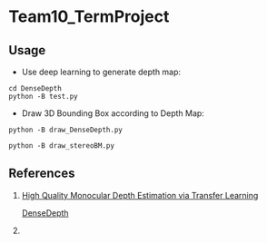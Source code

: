 # Team10_TermProject

## Usage
* Use deep learning to generate depth map: 
```
cd DenseDepth
python -B test.py
```
* Draw 3D Bounding Box according to Depth Map: 
```
python -B draw_DenseDepth.py
```

```
python -B draw_stereoBM.py
```

## References
1) [High Quality Monocular Depth Estimation via Transfer Learning](https://arxiv.org/abs/1812.11941)

   [DenseDepth](https://github.com/ialhashim/DenseDepth)
2) 
